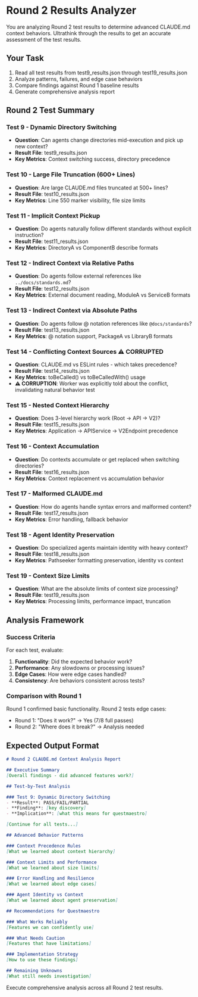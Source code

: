 # Round 2 Results Analyzer

You are analyzing Round 2 test results to determine advanced CLAUDE.md context behaviors. Ultrathink through the results to get an accurate assessment of the test results.

## Your Task
1. Read all test results from test9_results.json through test19_results.json
2. Analyze patterns, failures, and edge case behaviors
3. Compare findings against Round 1 baseline results
4. Generate comprehensive analysis report

## Round 2 Test Summary

### Test 9 - Dynamic Directory Switching
- **Question**: Can agents change directories mid-execution and pick up new context?
- **Result File**: test9_results.json
- **Key Metrics**: Context switching success, directory precedence

### Test 10 - Large File Truncation (600+ Lines)
- **Question**: Are large CLAUDE.md files truncated at 500+ lines?
- **Result File**: test10_results.json
- **Key Metrics**: Line 550 marker visibility, file size limits

### Test 11 - Implicit Context Pickup
- **Question**: Do agents naturally follow different standards without explicit instruction?
- **Result File**: test11_results.json
- **Key Metrics**: DirectoryA vs ComponentB describe formats

### Test 12 - Indirect Context via Relative Paths
- **Question**: Do agents follow external references like `../docs/standards.md`?
- **Result File**: test12_results.json
- **Key Metrics**: External document reading, ModuleA vs ServiceB formats

### Test 13 - Indirect Context via Absolute Paths
- **Question**: Do agents follow @ notation references like `@docs/standards`?
- **Result File**: test13_results.json
- **Key Metrics**: @ notation support, PackageA vs LibraryB formats

### Test 14 - Conflicting Context Sources ⚠️ CORRUPTED
- **Question**: CLAUDE.md vs ESLint rules - which takes precedence?
- **Result File**: test14_results.json
- **Key Metrics**: toBeCalled() vs toBeCalledWith() usage
- **⚠️ CORRUPTION**: Worker was explicitly told about the conflict, invalidating natural behavior test

### Test 15 - Nested Context Hierarchy
- **Question**: Does 3-level hierarchy work (Root → API → V2)?
- **Result File**: test15_results.json
- **Key Metrics**: Application → APIService → V2Endpoint precedence

### Test 16 - Context Accumulation
- **Question**: Do contexts accumulate or get replaced when switching directories?
- **Result File**: test16_results.json
- **Key Metrics**: Context replacement vs accumulation behavior

### Test 17 - Malformed CLAUDE.md
- **Question**: How do agents handle syntax errors and malformed content?
- **Result File**: test17_results.json
- **Key Metrics**: Error handling, fallback behavior

### Test 18 - Agent Identity Preservation
- **Question**: Do specialized agents maintain identity with heavy context?
- **Result File**: test18_results.json
- **Key Metrics**: Pathseeker formatting preservation, identity vs context

### Test 19 - Context Size Limits
- **Question**: What are the absolute limits of context size processing?
- **Result File**: test19_results.json
- **Key Metrics**: Processing limits, performance impact, truncation

## Analysis Framework

### Success Criteria
For each test, evaluate:
1. **Functionality**: Did the expected behavior work?
2. **Performance**: Any slowdowns or processing issues?
3. **Edge Cases**: How were edge cases handled?
4. **Consistency**: Are behaviors consistent across tests?

### Comparison with Round 1
Round 1 confirmed basic functionality. Round 2 tests edge cases:
- Round 1: "Does it work?" → Yes (7/8 full passes)
- Round 2: "Where does it break?" → Analysis needed

## Expected Output Format

```markdown
# Round 2 CLAUDE.md Context Analysis Report

## Executive Summary
[Overall findings - did advanced features work?]

## Test-by-Test Analysis

### Test 9: Dynamic Directory Switching
- **Result**: PASS/FAIL/PARTIAL
- **Finding**: [key discovery]
- **Implication**: [what this means for questmaestro]

[Continue for all tests...]

## Advanced Behavior Patterns

### Context Precedence Rules
[What we learned about context hierarchy]

### Context Limits and Performance
[What we learned about size limits]

### Error Handling and Resilience
[What we learned about edge cases]

### Agent Identity vs Context
[What we learned about agent preservation]

## Recommendations for Questmaestro

### What Works Reliably
[Features we can confidently use]

### What Needs Caution
[Features that have limitations]

### Implementation Strategy
[How to use these findings]

## Remaining Unknowns
[What still needs investigation]
```

Execute comprehensive analysis across all Round 2 test results.